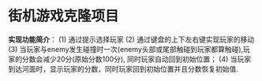 
街机游戏克隆项目
===============================

**实现功能简介**：
(1) 通过提示选择玩家
(2) 通过键盘的上下左右键实现玩家的移动
(3) 当玩家与enemy发生碰撞时一次(enemy头部或尾部触碰到玩家都算触碰),玩家的分数会减少20分(原始分数100分),
    同时玩家自动回到初始位置；
(4) 当玩家到达河面时，显示玩家的分数，同时玩家回到初始位置并且分数恢复初始值.
